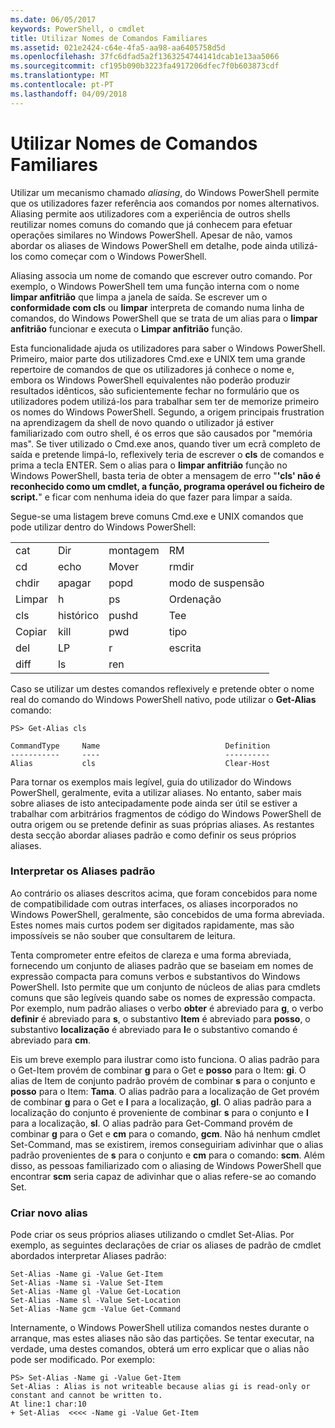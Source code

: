 ```yaml
---
ms.date: 06/05/2017
keywords: PowerShell, o cmdlet
title: Utilizar Nomes de Comandos Familiares
ms.assetid: 021e2424-c64e-4fa5-aa98-aa6405758d5d
ms.openlocfilehash: 37fc6dfad5a2f1363254744141dcab1e13aa5066
ms.sourcegitcommit: cf195b090b3223fa4917206dfec7f0b603873cdf
ms.translationtype: MT
ms.contentlocale: pt-PT
ms.lasthandoff: 04/09/2018
---
```

# <a name="using-familiar-command-names"></a>Utilizar Nomes de Comandos Familiares
Utilizar um mecanismo chamado *aliasing*, do Windows PowerShell permite que os utilizadores fazer referência aos comandos por nomes alternativos. Aliasing permite aos utilizadores com a experiência de outros shells reutilizar nomes comuns do comando que já conhecem para efetuar operações similares no Windows PowerShell. Apesar de não, vamos abordar os aliases de Windows PowerShell em detalhe, pode ainda utilizá-los como começar com o Windows PowerShell.

Aliasing associa um nome de comando que escrever outro comando. Por exemplo, o Windows PowerShell tem uma função interna com o nome **limpar anfitrião** que limpa a janela de saída. Se escrever um o **conformidade com cls** ou **limpar** interpreta de comando numa linha de comandos, do Windows PowerShell que se trata de um alias para o **limpar anfitrião** funcionar e executa o  **Limpar anfitrião** função.

Esta funcionalidade ajuda os utilizadores para saber o Windows PowerShell. Primeiro, maior parte dos utilizadores Cmd.exe e UNIX tem uma grande repertoire de comandos de que os utilizadores já conhece o nome e, embora os Windows PowerShell equivalentes não poderão produzir resultados idênticos, são suficientemente fechar no formulário que os utilizadores podem utilizá-los para trabalhar sem ter de memorize primeiro os nomes do Windows PowerShell. Segundo, a origem principais frustration na aprendizagem da shell de novo quando o utilizador já estiver familiarizado com outro shell, é os erros que são causados por "memória mas". Se tiver utilizado o Cmd.exe anos, quando tiver um ecrã completo de saída e pretende limpá-lo, reflexively teria de escrever o **cls** de comandos e prima a tecla ENTER. Sem o alias para o **limpar anfitrião** função no Windows PowerShell, basta teria de obter a mensagem de erro "**'cls' não é reconhecido como um cmdlet, a função, programa operável ou ficheiro de script.**" e ficar com nenhuma ideia do que fazer para limpar a saída.

Segue-se uma listagem breve comuns Cmd.exe e UNIX comandos que pode utilizar dentro do Windows PowerShell:

|||||
|-|-|-|-|
|cat|Dir|montagem|RM|
|cd|echo|Mover|rmdir|
|chdir|apagar|popd|modo de suspensão|
|Limpar|h|ps|Ordenação|
|cls|histórico|pushd|Tee|
|Copiar|kill|pwd|tipo|
|del|LP|r|escrita|
|diff|ls|ren||

Caso se utilizar um destes comandos reflexively e pretende obter o nome real do comando do Windows PowerShell nativo, pode utilizar o **Get-Alias** comando:

```
PS> Get-Alias cls

CommandType     Name                            Definition
-----------     ----                            ----------
Alias           cls                             Clear-Host
```

Para tornar os exemplos mais legível, guia do utilizador do Windows PowerShell, geralmente, evita a utilizar aliases. No entanto, saber mais sobre aliases de isto antecipadamente pode ainda ser útil se estiver a trabalhar com arbitrários fragmentos de código do Windows PowerShell de outra origem ou se pretende definir as suas próprias aliases. As restantes desta secção abordar aliases padrão e como definir os seus próprios aliases.

### <a name="interpreting-standard-aliases"></a>Interpretar os Aliases padrão
Ao contrário os aliases descritos acima, que foram concebidos para nome de compatibilidade com outras interfaces, os aliases incorporados no Windows PowerShell, geralmente, são concebidos de uma forma abreviada. Estes nomes mais curtos podem ser digitados rapidamente, mas são impossíveis se não souber que consultarem de leitura.

Tenta comprometer entre efeitos de clareza e uma forma abreviada, fornecendo um conjunto de aliases padrão que se baseiam em nomes de expressão compacta para comuns verbos e substantivos do Windows PowerShell. Isto permite que um conjunto de núcleos de alias para cmdlets comuns que são legíveis quando sabe os nomes de expressão compacta. Por exemplo, num padrão aliases o verbo **obter** é abreviado para **g**, o verbo **definir** é abreviado para **s**, o substantivo **Item** é abreviado para **posso**, o substantivo **localização** é abreviado para **l**e o substantivo comando é abreviado para **cm**.

Eis um breve exemplo para ilustrar como isto funciona. O alias padrão para o Get-Item provém de combinar **g** para o Get e **posso** para o Item: **gi**. O alias de Item de conjunto padrão provém de combinar **s** para o conjunto e **posso** para o Item: **Tama**. O alias padrão para a localização de Get provém de combinar **g** para o Get e **l** para a localização, **gl**. O alias padrão para a localização do conjunto é proveniente de combinar **s** para o conjunto e **l** para a localização, **sl**. O alias padrão para Get-Command provém de combinar **g** para o Get e **cm** para o comando, **gcm**. Não há nenhum cmdlet Set-Command, mas se existirem, iremos conseguiriam adivinhar que o alias padrão provenientes de **s** para o conjunto e **cm** para o comando: **scm**. Além disso, as pessoas familiarizado com o aliasing de Windows PowerShell que encontrar **scm** seria capaz de adivinhar que o alias refere-se ao comando Set.

### <a name="creating-new-aliases"></a>Criar novo alias
Pode criar os seus próprios aliases utilizando o cmdlet Set-Alias. Por exemplo, as seguintes declarações de criar os aliases de padrão de cmdlet abordados interpretar Aliases padrão:

```
Set-Alias -Name gi -Value Get-Item
Set-Alias -Name si -Value Set-Item
Set-Alias -Name gl -Value Get-Location
Set-Alias -Name sl -Value Set-Location
Set-Alias -Name gcm -Value Get-Command
```

Internamente, o Windows PowerShell utiliza comandos nestes durante o arranque, mas estes aliases não são das partições. Se tentar executar, na verdade, uma destes comandos, obterá um erro explicar que o alias não pode ser modificado. Por exemplo:

```
PS> Set-Alias -Name gi -Value Get-Item
Set-Alias : Alias is not writeable because alias gi is read-only or constant and cannot be written to.
At line:1 char:10
+ Set-Alias  <<<< -Name gi -Value Get-Item
```